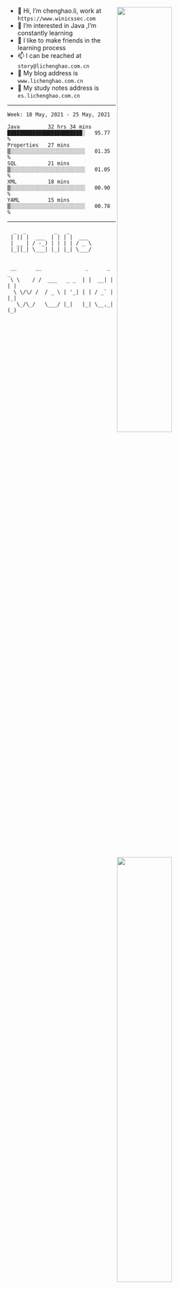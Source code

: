 [<img align="right" width="50%" src="https://github-readme-stats.vercel.app/api?username=lichlaughing&show_icons=true">](https://metrics.lecoq.io/ouuan?template=classic)
- 👋 Hi, I’m chenghao.li, work at `https://www.winicssec.com`
- 👀 I’m interested in Java ,I’m constantly learning
- 💞️ I like to make friends in the learning process
- 📫 I can be reached at `story@lichenghao.com.cn`
- 🔗 My blog address is `www.lichenghao.com.cn`
- 📖 My study notes address is `es.lichenghao.com.cn`

------
<!--START_SECTION:waka-->
```text
Week: 18 May, 2021 - 25 May, 2021

Java         32 hrs 34 mins  ████████████████████████░   95.77 % 
Properties   27 mins         ▒░░░░░░░░░░░░░░░░░░░░░░░░   01.35 % 
SQL          21 mins         ▒░░░░░░░░░░░░░░░░░░░░░░░░   01.05 % 
XML          18 mins         ▒░░░░░░░░░░░░░░░░░░░░░░░░   00.90 % 
YAML         15 mins         ▒░░░░░░░░░░░░░░░░░░░░░░░░   00.78 % 
```
<!--END_SECTION:waka-->

------

[<img align="right" width="50%" src="https://www.clustrmaps.com/map_v2.png?cl=ffffff&w=300&t=tt&d=o2HGaalky8OiHBxnoPq9wPYTNv7qpo8ua9FG06sBqt4&co=2d78ad&ct=ffffff">](https://github.com/lichlaughing)

```
  _  _         _   _       
 | || |  ___  | | | |  ___ 
 | __ | / -_) | | | | / _ \
 |_||_| \___| |_| |_| \___/
                           
```
```
 __      __              _      _     _ 
 \ \    / /  ___   _ _  | |  __| |   | |
  \ \/\/ /  / _ \ | '_| | | / _` |   |_|
   \_/\_/   \___/ |_|   |_| \__,_|   (_)
                                        
```
